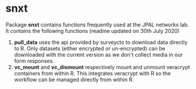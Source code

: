 # snxt
Package **snxt** contains functions frequently used at the JPAL networks lab. It contains the following functions (readme updated on 30th July 2020)

1. **pull_data** uses the api provided by surveycto to download data directly to R. Only datasets (either encrypted or un-encrypted) can be downloaded with the current version as we don't collect media in our form responses.
2. **vc_mount** and **vc_dismount** respectively mount and unmount veracrypt containers from within R. This integrates veracrypt with R so the workflow can be managed directly from within R.
